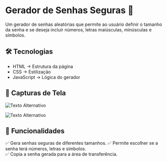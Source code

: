 # Gerador de Senhas Seguras 🚀

Um gerador de senhas aleatórias que permite ao usuário definir o tamanho da senha e se deseja incluir números, letras maiúsculas, minúsculas e símbolos.

## 🛠 Tecnologias  
- HTML → Estrutura da página
- CSS → Estilização
- JavaScript → Lógica do gerador

## 📸 Capturas de Tela  

![Texto Alternativo](https://blogs.mathworks.com/matlab/files/2024/02/animatingFlickbook_1.gif)

![Texto Alternativo](C:\Users\aluno\github\Gerador-de-Senhas-Git2.gif)



## 🎯 Funcionalidades  
✅ Gera senhas seguras de diferentes tamanhos.
✅ Permite escolher se a senha terá números, letras e símbolos.  
✅ Copia a senha gerada para a área de transferência.
